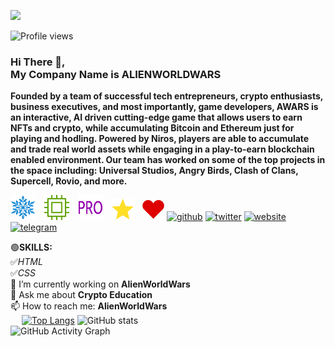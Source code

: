![](https://images.squarespace-cdn.com/content/v1/613ec19e63a055663f525433/f6b77f3c-0ee6-4650-8506-2bc1b66a659c/AWARS+v2+No+Eyes+BLUE+Fade.png?format=1500w)

![Profile views](https://gpvc.arturio.dev/ALIENWORLDWARS)
### Hi There 👋, <br> My Company Name is ALIENWORLDWARS
**Founded by a team of successful tech entrepreneurs, crypto enthusiasts, business executives, and most importantly, game developers, AWARS is an interactive, AI driven cutting-edge game that allows users to earn NFTs and crypto, while accumulating Bitcoin and Ethereum just for playing and hodling. Powered by Niros, players are able to accumulate and trade real world assets while engaging in a play-to-earn blockchain enabled environment. Our team has worked on some of the top projects in the space including: Universal Studios, Angry Birds, Clash of Clans, Supercell, Rovio, and more.**

<a href='https://archiveprogram.github.com/'><img src='https://raw.githubusercontent.com/acervenky/animated-github-badges/master/assets/acbadge.gif' width='40' height='40'></a> <a href='https://docs.github.com/en/developers'><img src='https://raw.githubusercontent.com/acervenky/animated-github-badges/master/assets/devbadge.gif' width='40' height='40'></a> <a href='https://github.com/pricing'><img src='https://raw.githubusercontent.com/acervenky/animated-github-badges/master/assets/pro.gif' width='40' height='40'></a> <a href='https://stars.github.com/'><img src='https://raw.githubusercontent.com/acervenky/animated-github-badges/master/assets/starbadge.gif' width='35' height='35'></a> <a href='https://docs.github.com/en/github/supporting-the-open-source-community-with-github-sponsors'><img src='https://raw.githubusercontent.com/acervenky/animated-github-badges/master/assets/sponsorbadge.gif' width='35' height='35'></a>
[<img src='https://cdn.jsdelivr.net/npm/simple-icons@3.0.1/icons/github.svg' alt='github' height='40'>](https://github.com/CryptoWizard2011)  [<img src='https://cdn.jsdelivr.net/npm/simple-icons@3.0.1/icons/twitter.svg' alt='twitter' height='40'>](https://twitter.com/alienworldwars)  [<img src='https://cdn.jsdelivr.net/npm/simple-icons@3.0.1/icons/icloud.svg' alt='website' height='40'>](https://www.alienworldwars.com/)  [<img src='https://cdn.jsdelivr.net/npm/simple-icons@3.0.1/icons/telegram.svg' alt='telegram' height='40'>](https://t.me/alienworldwars)



🟢**SKILLS:** <br> 
✅*HTML* <br>
✅*CSS* <br>
🔭 I’m currently working on **AlienWorldWars** <br>
💬 Ask me about **Crypto Education** <br>
📫 How to reach me: **AlienWorldWars** <br>
 
[![Top Langs](https://github-readme-stats.vercel.app/api/top-langs/?username=cryptoWizard2011)](https://github.com/anuraghazra/github-readme-stats)
![GitHub stats](https://github-readme-stats.vercel.app/api?username=cryptoWizard2011&show_icons=true&count_private=true)  
![GitHub Activity Graph](https://activity-graph.herokuapp.com/graph?username=cryptowizard2011)  


